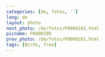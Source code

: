 ```yaml
---
categories: [de, fotos, '']
lang: de
layout: photo
next_photo: /de/fotos/P0000103.html
picname: P0000100
prev_photo: /de/fotos/P0000101.html
tags: [Birds, Tree]
---
```

